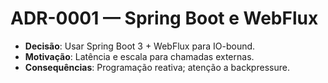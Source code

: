 # ADR-0001 — Spring Boot e WebFlux
- **Decisão**: Usar Spring Boot 3 + WebFlux para IO-bound.
- **Motivação**: Latência e escala para chamadas externas.
- **Consequências**: Programação reativa; atenção a backpressure.
